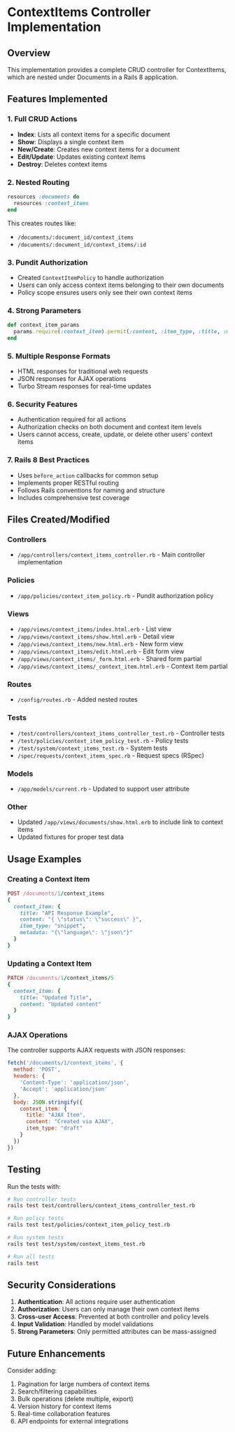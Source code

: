 # ContextItems Controller Implementation

## Overview
This implementation provides a complete CRUD controller for ContextItems, which are nested under Documents in a Rails 8 application.

## Features Implemented

### 1. Full CRUD Actions
- **Index**: Lists all context items for a specific document
- **Show**: Displays a single context item
- **New/Create**: Creates new context items for a document
- **Edit/Update**: Updates existing context items
- **Destroy**: Deletes context items

### 2. Nested Routing
```ruby
resources :documents do
  resources :context_items
end
```

This creates routes like:
- `/documents/:document_id/context_items`
- `/documents/:document_id/context_items/:id`

### 3. Pundit Authorization
- Created `ContextItemPolicy` to handle authorization
- Users can only access context items belonging to their own documents
- Policy scope ensures users only see their own context items

### 4. Strong Parameters
```ruby
def context_item_params
  params.require(:context_item).permit(:content, :item_type, :title, :metadata)
end
```

### 5. Multiple Response Formats
- HTML responses for traditional web requests
- JSON responses for AJAX operations
- Turbo Stream responses for real-time updates

### 6. Security Features
- Authentication required for all actions
- Authorization checks on both document and context item levels
- Users cannot access, create, update, or delete other users' context items

### 7. Rails 8 Best Practices
- Uses `before_action` callbacks for common setup
- Implements proper RESTful routing
- Follows Rails conventions for naming and structure
- Includes comprehensive test coverage

## Files Created/Modified

### Controllers
- `/app/controllers/context_items_controller.rb` - Main controller implementation

### Policies
- `/app/policies/context_item_policy.rb` - Pundit authorization policy

### Views
- `/app/views/context_items/index.html.erb` - List view
- `/app/views/context_items/show.html.erb` - Detail view
- `/app/views/context_items/new.html.erb` - New form view
- `/app/views/context_items/edit.html.erb` - Edit form view
- `/app/views/context_items/_form.html.erb` - Shared form partial
- `/app/views/context_items/_context_item.html.erb` - Context item partial

### Routes
- `/config/routes.rb` - Added nested routes

### Tests
- `/test/controllers/context_items_controller_test.rb` - Controller tests
- `/test/policies/context_item_policy_test.rb` - Policy tests
- `/test/system/context_items_test.rb` - System tests
- `/spec/requests/context_items_spec.rb` - Request specs (RSpec)

### Models
- `/app/models/current.rb` - Updated to support user attribute

### Other
- Updated `/app/views/documents/show.html.erb` to include link to context items
- Updated fixtures for proper test data

## Usage Examples

### Creating a Context Item
```ruby
POST /documents/1/context_items
{
  context_item: {
    title: "API Response Example",
    content: "{ \"status\": \"success\" }",
    item_type: "snippet",
    metadata: "{\"language\": \"json\"}"
  }
}
```

### Updating a Context Item
```ruby
PATCH /documents/1/context_items/5
{
  context_item: {
    title: "Updated Title",
    content: "Updated content"
  }
}
```

### AJAX Operations
The controller supports AJAX requests with JSON responses:
```javascript
fetch('/documents/1/context_items', {
  method: 'POST',
  headers: {
    'Content-Type': 'application/json',
    'Accept': 'application/json'
  },
  body: JSON.stringify({
    context_item: {
      title: "AJAX Item",
      content: "Created via AJAX",
      item_type: "draft"
    }
  })
})
```

## Testing

Run the tests with:
```bash
# Run controller tests
rails test test/controllers/context_items_controller_test.rb

# Run policy tests
rails test test/policies/context_item_policy_test.rb

# Run system tests
rails test test/system/context_items_test.rb

# Run all tests
rails test
```

## Security Considerations

1. **Authentication**: All actions require user authentication
2. **Authorization**: Users can only manage their own context items
3. **Cross-user Access**: Prevented at both controller and policy levels
4. **Input Validation**: Handled by model validations
5. **Strong Parameters**: Only permitted attributes can be mass-assigned

## Future Enhancements

Consider adding:
1. Pagination for large numbers of context items
2. Search/filtering capabilities
3. Bulk operations (delete multiple, export)
4. Version history for context items
5. Real-time collaboration features
6. API endpoints for external integrations